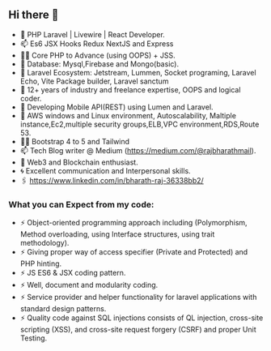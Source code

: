 ## Hi there 👋


- 🔭 PHP Laravel | Livewire | React Developer.
- 📫 Es6 JSX Hooks Redux NextJS and Express
- 🧑‍💻 Core PHP to Advance (using OOPS) + JSS.
- 📅 Database: Mysql,Firebase and Mongo(basic).
- 🧑‍ Laravel Ecosystem: Jetstream, Lummen, Socket programing, Laravel Echo, Vite Package builder, Laravel sanctum
- 🌱 12+ years of industry and freelance expertise, OOPS and logical coder.
- 🤔 Developing Mobile API(REST) using Lumen and Laravel.
- 💬 AWS windows and Linux environment, Autoscalability, Maltiple instance,Ec2,multiple security groups,ELB,VPC environment,RDS,Route 53.
- 🧑‍💻 Bootstrap 4 to 5 and Tailwind
- 📫 Tech Blog writer @ Medium (https://medium.com/@rajbharathmail).
- 👯 Web3 and Blockchain enthusiast.
- 🌀 Excellent communication and Interpersonal skills.
- 🖇️ https://www.linkedin.com/in/bharath-raj-36338bb2/


### What you can Expect from my code: 
- ⚡ Object-oriented programming approach including (Polymorphism, Method overloading, using Interface structures, using trait methodology).
- ⚡ Giving proper way of access specifier (Private and Protected) and PHP hinting.
- ⚡ JS ES6 & JSX coding pattern.
- ⚡ Well, document and modularity coding.
- ⚡ Service provider and helper functionality for laravel applications with standard design patterns.
- ⚡ Quality code against SQL injections consists of QL injection, cross-site scripting (XSS), and cross-site request forgery (CSRF) and proper Unit Testing. 






